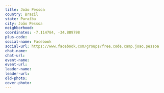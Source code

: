 ```yaml
---
title: João Pessoa
country: Brazil
state: Paraíba
city: João Pessoa
neighborhood: 
coordinates: -7.114784, -34.889798
plus-code:
social-name: Facebook
social-url: https://www.facebook.com/groups/free.code.camp.joao.pessoa
chat-name:
chat-url:
event-name:
event-url:
leader-name:
leader-url:
old-photo: 
cover-photo:
---
```


